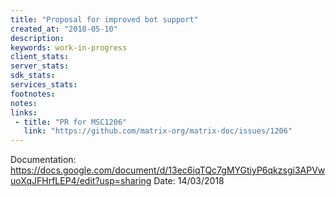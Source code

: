 ```yaml
---
title: "Proposal for improved bot support"
created_at: "2018-05-10"
description:
keywords: work-in-progress
client_stats:
server_stats:
sdk_stats:
services_stats:
footnotes:
notes:
links:
 - title: "PR for MSC1206"
   link: "https://github.com/matrix-org/matrix-doc/issues/1206"
---
```

Documentation: https://docs.google.com/document/d/13ec6iqTQc7gMYGtiyP6qkzsgi3APVwuoXqJFHrfLEP4/edit?usp=sharing
Date: 14/03/2018

